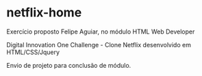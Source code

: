 # netflix-home
Exercício proposto Felipe Aguiar, no módulo HTML Web Developer

Digital Innovation One Challenge - Clone Netflix desenvolvido em HTML/CSS/Jquery

Envio de projeto para conclusão de módulo.


